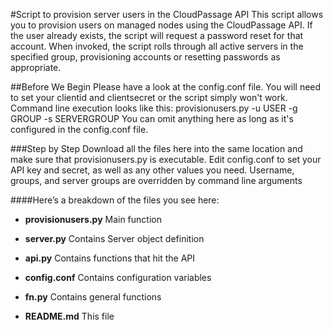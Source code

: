 #Script to provision server users in the CloudPassage API
This script allows you to provision users on managed nodes using the CloudPassage API.  If the user already exists, the script will request a password reset for that account.
When invoked, the script rolls through all active servers in the specified group, provisioning accounts or resetting passwords as appropriate.

##Before We Begin
Please have a look at the config.conf file.  You will need to set your clientid and clientsecret or the script simply won't work.
Command line execution looks like this: 
provisionusers.py -u USER -g GROUP -s SERVERGROUP
You can omit anything here as long as it's configured in the config.conf file.

###Step by Step
Download all the files here into the same location and make sure that provisionusers.py is executable.
Edit config.conf to set your API key and secret, as well as any other values you need.  Username, groups, and server groups are overridden by command line arguments


####Here’s a breakdown of the files you see here:

* **provisionusers.py**            			Main function

* **server.py**		                        Contains Server object definition 

* **api.py**		                        Contains functions that hit the API 

* **config.conf**                           Contains configuration variables

* **fn.py**                                 Contains general functions

* **README.md**                             This file 

